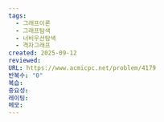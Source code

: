```yaml
---
tags:
  - 그래프이론
  - 그래프탐색
  - 너비우선탐색
  - 격자그래프
created: 2025-09-12
reviewed:
URL: https://www.acmicpc.net/problem/4179
반복수: "0"
복습:
중요성:
레이팅:
메모:
---
```

